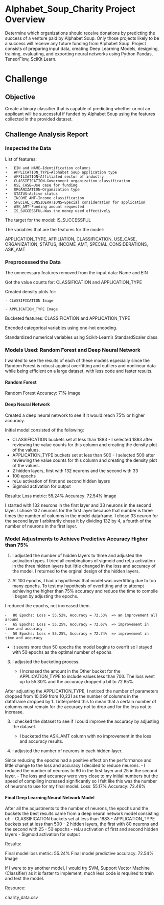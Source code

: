 # Alphabet_Soup_Charity Project Overview

Determine which organizations should receive donations by predicting the success of a venture paid by Alphabet Soup. Only those projects likely to be a success will receive any future funding from Alphabet Soup. Project consists of preparing input data, creating Deep Learning Models, designing, training, evaluating, and exporting neural networks using Python Pandas, TensorFlow, SciKit Learn.


# Challenge

## Objective

Create a binary classifier that is capable of predicting whether or not an applicant will be successful if funded by Alphabet Soup using the features collected in the provided dataset.

## Challenge Analysis Report

### Inspected the Data
List of features:

	•	EIN and NAME—Identification columns
	•	APPLICATION_TYPE—Alphabet Soup application type
	•	AFFILIATION—Affiliated sector of industry
	•	CLASSIFICATION—Government organization classification
	•	USE_CASE—Use case for funding
	•	ORGANIZATION—Organization type
	•	STATUS—Active status
	•	INCOME_AMT—Income classification
	•	SPECIAL_CONSIDERATIONS—Special consideration for application
	•	ASK_AMT—Funding amount requested
	•	IS_SUCCESSFUL—Was the money used effectively

The target for the model: IS_SUCCESSFUL

The variables that are the features for the model: 

APPLICATION_TYPE, AFFILIATION, CLASSIFICATION, USE_CASE, ORGANIZATION, STATUS, INCOME_AMT, SPECIAL_CONSIDERATIONS, ASK_AMT

### Preprocessed the Data

The unnecessary features removed from the input data: Name and EIN

Got the value counts for:  CLASSIFICATION and APPLICATION_TYPE 

Created density plots for:

	- CLASSIFICATION Image
	
	- APPLICATION_TYPE Image
	
Bucketed features: CLASSIFICATION and APPLICATION_TYPE

Encoded categorical variables using one-hot encoding. 

Standardized numerical variables using Scikit-Learn’s StandardScaler class.

### Models Used: Random Forest and Deep Neural Network

I wanted to see the results of each of these models especially since the Random Forest is robust against overfitting and outliers and nonlinear data while being efficient on a large dataset, with less code and faster results.	

#### Random Forest

Random Forest Accuracy: 71% Image

#### Deep Neural Network

Created a deep neural network to see if it would reach 75% or higher accuracy.

Initial model consisted of  the following:

- CLASSIFICATION buckets set at less than 1883 - I selected 1883 after reviewing the value counts for this column and creating the density plot of the values.
- APPLICATION_TYPE buckets set at less than 500 - I selected 500 after reviewing the value counts for this column and creating the density plot of the values.
- 2 hidden layers, first with 132 neurons and the second with 33
- 100 epochs
- reLu activation of first and second hidden layers
- Sigmoid activation for output

Results:
Loss metric: 55.24%	Accuracy: 72.54% 
Image


I started with 132 neurons in the first layer and 33 neurons in the second layer.  I chose 132 neurons for the first layer because that number is three times the number of columns in the model dataframe.  I chose 33 neuron for the second layer I arbitrarily chose it by dividing 132 by 4, a fourth of the number of neurons in the first layer.   
	

### Model Adjustments to Achieve Predictive Accuracy Higher than 75%

1. I adjusted the number of hidden layers to three and adjusted the activation types.  I tried all combinations of sigmoid and reLu activation in the three hidden layers but little changed in the loss and accuracy of the model.  I returned to the orginal design of the hidden layers. 


2. At 100 epochs, I had a hypothesis that model was overfitting due to too many epochs. To test my hypothesis of overfitting and to attempt achieving the higher than 75% accuracy and reduce the time to compile I began by adjusting the epochs.

I reduced the epochs, not increased them.

	⁃	80 Epochs: Loss = 55.52%, Accuracy = 72.53%  => an improvement all around
	⁃	65 Epochs: Loss = 55.25%, Accuracy = 72.67%  => improvement in time and accuracy
	⁃	50 Epochs: Loss = 55.25%, Accuracy = 72.74%  => improvement in time and accuracy
  
* It seems more than 50 epochs the model begins to overfit so I stayed with 50 epochs as the optimal number of epochs.

3. I adjusted the bucketing process.

	- I increased the amount in the Other bucket for the APPLICATION_TYPE to include values less than 700.  The loss went up to 55.30% and the accuracy dropped a bit to 72.65%.
	
After adjusting the APPLICATION_TYPE, I noticed the number of parameters dropped from 10,099 from 10,231 as the number of columns in the dataframe dropped by 1.  I interpreted this to mean that a certain number of columns must remain for the accuracy not to drop and for the loss not to increase. 


3. I checked the dataset to see if I could improve the accuracy by adjusting the dataset.

	- I bucketed the ASK_AMT column with no improvement in the loss and accuracy results.
  
4. I adjusted the number of neurons in each hidden layer.  

Since reducing the epochs had a positive effect on the performance and little change to the loss and accuracy I decided to reduce neurons.
	- I reduced the number of neurons to 80 in the first layer and 25 in the second layer.
	- The loss and accuracy were very close to my initial numbers but the speed of compiling increased significantly so I felt like this was the number of neurons to use for my final model. Loss: 55.17%  Accuracy: 72.46%
		



#### Final Deep Learning Neural Network Model

After all the adjustments to the number of neurons, the epochs and the buckets the best results came from a deep neural network model consisting of:
	- CLASSIFICATION buckets set at less than 1883
	- APPLICATION_TYPE buckets set at less than 500
	- 2 hidden layers, the first with 80 neurons and the second with 25
	- 50 epochs
	- reLu activation of first and second hidden layers
	- Sigmoid activation for output

Results:

Final model loss metric: 55.24%	Final model predictive accuracy: 72.54% Image

If I were to try another model, I would try SVM, Support Vector Machine (Classifier) as it is faster to implement, much less code is required to train and test the model. 


Resource:

charity_data.csv
